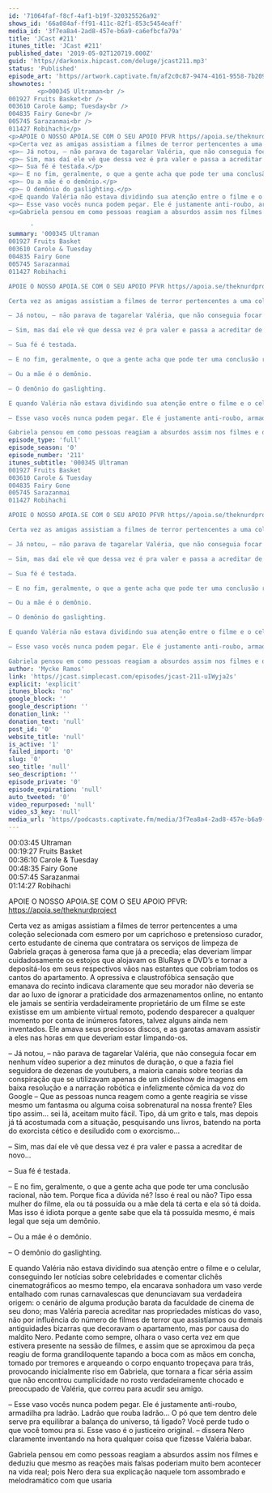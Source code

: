 ```yaml
---
id: '71064faf-f8cf-4af1-b19f-320325526a92'
shows_id: '66a084af-ff91-411c-82f1-853c5454eaff'
media_id: '3f7ea8a4-2ad8-457e-b6a9-ca6efbcfa79a'
title: 'JCast #211'
itunes_title: 'JCast #211'
published_date: '2019-05-02T120719.000Z'
guid: 'https//darkonix.hipcast.com/deluge/jcast211.mp3'
status: 'Published'
episode_art: 'https//artwork.captivate.fm/af2c0c87-9474-4161-9558-7b209686fbf1/1001-itunes-1582314570.jpg'
shownotes: '
        <p>000345 Ultraman<br />
001927 Fruits Basket<br />
003610 Carole &amp; Tuesday<br />
004835 Fairy Gone<br />
005745 Sarazanmai<br />
011427 Robihachi</p>
<p>APOIE O NOSSO APOIA.SE COM O SEU APOIO PFVR https//apoia.se/theknurdproject﻿</p>
<p>Certa vez as amigas assistiam a filmes de terror pertencentes a uma coleção selecionada com esmero por um caprichoso e pretensioso curador, certo estudante de cinema que contratara os serviços de limpeza de Gabriela graças à generosa fama que já a precedia; elas deveriam limpar cuidadosamente os estojos que alojavam os BluRays e DVD’s e tornar a depositá-los em seus respectivos vãos nas estantes que cobriam todos os cantos do apartamento. A opressiva e claustrofóbica sensação que emanava do recinto indicava claramente que seu morador não deveria se dar ao luxo de ignorar a praticidade dos armazenamentos online, no entanto ele jamais se sentiria verdadeiramente proprietário de um filme se este existisse em um ambiente virtual remoto, podendo desparecer a qualquer momento por conta de inúmeros fatores, talvez alguns ainda nem inventados. Ele amava seus preciosos discos, e as garotas amavam assistir a eles nas horas em que deveriam estar limpando-os.</p>
<p>– Já notou, – não parava de tagarelar Valéria, que não conseguia focar em nenhum vídeo superior a dez minutos de duração, o que a fazia fiel seguidora de dezenas de youtubers, a maioria canais sobre teorias da conspiração que se utilizavam apenas de um slideshow de imagens em baixa resolução e a narração robótica e infelizmente cômica da voz do Google – Que as pessoas nunca reagem como a gente reagiria se visse mesmo um fantasma ou alguma coisa sobrenatural na nossa frente? Eles tipo assim... sei lá, aceitam muito fácil. Tipo, dá um grito e tals, mas depois já tá acostumada com a situação, pesquisando uns livros, batendo na porta do exorcista cético e desiludido com o exorcismo...</p>
<p>– Sim, mas daí ele vê que dessa vez é pra valer e passa a acreditar de novo...</p>
<p>– Sua fé é testada.</p>
<p>– E no fim, geralmente, o que a gente acha que pode ter uma conclusão racional, não tem. Porque fica a dúvida né? Isso é real ou não? Tipo essa mulher do filme, ela ou tá possuída ou a mãe dela tá certa e ela só tá doida. Mas isso é idiota porque a gente sabe que ela tá possuída mesmo, é mais legal que seja um demônio.</p>
<p>– Ou a mãe é o demônio.</p>
<p>– O demônio do gaslighting.</p>
<p>E quando Valéria não estava dividindo sua atenção entre o filme e o celular, conseguindo ler notícias sobre celebridades e comentar clichês cinematográficos ao mesmo tempo, ela encarava sonhadora um vaso verde entalhado com runas carnavalescas que denunciavam sua verdadeira origem o cenário de alguma produção barata da faculdade de cinema de seu dono; mas Valéria parecia acreditar nas propriedades místicas do vaso, não por influência do número de filmes de terror que assistíamos ou demais antiguidades bizarras que decoravam o apartamento, mas por causa do maldito Nero. Pedante como sempre, olhara o vaso certa vez em que estivera presente na sessão de filmes, e assim que se aproximou da peça reagiu de forma grandiloquente tapando a boca com as mãos em concha, tomado por tremores e arqueando o corpo enquanto tropeçava para trás, provocando inicialmente riso em Gabriela, que tornara a ficar séria assim que não encontrou cumplicidade no rosto verdadeiramente chocado e preocupado de Valéria, que correu para acudir seu amigo.</p>
<p>– Esse vaso vocês nunca podem pegar. Ele é justamente anti-roubo, armadilha pra ladrão. Ladrão que rouba ladrão... O pó que tem dentro dele serve pra equilibrar a balança do universo, tá ligado? Você perde tudo o que você tomou pra si. Esse vaso é o justiceiro original. – dissera Nero claramente inventando na hora qualquer coisa que fizesse Valéria babar.</p>
<p>Gabriela pensou em como pessoas reagiam a absurdos assim nos filmes e deduziu que mesmo as reações mais falsas poderiam muito bem acontecer na vida real; pois Nero dera sua explicação naquele tom assombrado e melodramático com que usaria</p>

      '
summary: '000345 Ultraman
001927 Fruits Basket
003610 Carole & Tuesday
004835 Fairy Gone
005745 Sarazanmai
011427 Robihachi

APOIE O NOSSO APOIA.SE COM O SEU APOIO PFVR https//apoia.se/theknurdproject﻿

Certa vez as amigas assistiam a filmes de terror pertencentes a uma coleção selecionada com esmero por um caprichoso e pretensioso curador, certo estudante de cinema que contratara os serviços de limpeza de Gabriela graças à generosa fama que já a precedia; elas deveriam limpar cuidadosamente os estojos que alojavam os BluRays e DVD’s e tornar a depositá-los em seus respectivos vãos nas estantes que cobriam todos os cantos do apartamento. A opressiva e claustrofóbica sensação que emanava do recinto indicava claramente que seu morador não deveria se dar ao luxo de ignorar a praticidade dos armazenamentos online, no entanto ele jamais se sentiria verdadeiramente proprietário de um filme se este existisse em um ambiente virtual remoto, podendo desparecer a qualquer momento por conta de inúmeros fatores, talvez alguns ainda nem inventados. Ele amava seus preciosos discos, e as garotas amavam assistir a eles nas horas em que deveriam estar limpando-os.

– Já notou, – não parava de tagarelar Valéria, que não conseguia focar em nenhum vídeo superior a dez minutos de duração, o que a fazia fiel seguidora de dezenas de youtubers, a maioria canais sobre teorias da conspiração que se utilizavam apenas de um slideshow de imagens em baixa resolução e a narração robótica e infelizmente cômica da voz do Google – Que as pessoas nunca reagem como a gente reagiria se visse mesmo um fantasma ou alguma coisa sobrenatural na nossa frente? Eles tipo assim... sei lá, aceitam muito fácil. Tipo, dá um grito e tals, mas depois já tá acostumada com a situação, pesquisando uns livros, batendo na porta do exorcista cético e desiludido com o exorcismo...

– Sim, mas daí ele vê que dessa vez é pra valer e passa a acreditar de novo...

– Sua fé é testada.

– E no fim, geralmente, o que a gente acha que pode ter uma conclusão racional, não tem. Porque fica a dúvida né? Isso é real ou não? Tipo essa mulher do filme, ela ou tá possuída ou a mãe dela tá certa e ela só tá doida. Mas isso é idiota porque a gente sabe que ela tá possuída mesmo, é mais legal que seja um demônio.

– Ou a mãe é o demônio.

– O demônio do gaslighting.

E quando Valéria não estava dividindo sua atenção entre o filme e o celular, conseguindo ler notícias sobre celebridades e comentar clichês cinematográficos ao mesmo tempo, ela encarava sonhadora um vaso verde entalhado com runas carnavalescas que denunciavam sua verdadeira origem o cenário de alguma produção barata da faculdade de cinema de seu dono; mas Valéria parecia acreditar nas propriedades místicas do vaso, não por influência do número de filmes de terror que assistíamos ou demais antiguidades bizarras que decoravam o apartamento, mas por causa do maldito Nero. Pedante como sempre, olhara o vaso certa vez em que estivera presente na sessão de filmes, e assim que se aproximou da peça reagiu de forma grandiloquente tapando a boca com as mãos em concha, tomado por tremores e arqueando o corpo enquanto tropeçava para trás, provocando inicialmente riso em Gabriela, que tornara a ficar séria assim que não encontrou cumplicidade no rosto verdadeiramente chocado e preocupado de Valéria, que correu para acudir seu amigo.

– Esse vaso vocês nunca podem pegar. Ele é justamente anti-roubo, armadilha pra ladrão. Ladrão que rouba ladrão... O pó que tem dentro dele serve pra equilibrar a balança do universo, tá ligado? Você perde tudo o que você tomou pra si. Esse vaso é o justiceiro original. – dissera Nero claramente inventando na hora qualquer coisa que fizesse Valéria babar.

Gabriela pensou em como pessoas reagiam a absurdos assim nos filmes e deduziu que mesmo as reações mais falsas poderiam muito bem acontecer na vida real; pois Nero dera sua explicação naquele tom assombrado e melodramático com que usaria'
episode_type: 'full'
episode_season: '0'
episode_number: '211'
itunes_subtitle: '000345 Ultraman
001927 Fruits Basket
003610 Carole & Tuesday
004835 Fairy Gone
005745 Sarazanmai
011427 Robihachi

APOIE O NOSSO APOIA.SE COM O SEU APOIO PFVR https//apoia.se/theknurdproject﻿

Certa vez as amigas assistiam a filmes de terror pertencentes a uma coleção selecionada com esmero por um caprichoso e pretensioso curador, certo estudante de cinema que contratara os serviços de limpeza de Gabriela graças à generosa fama que já a precedia; elas deveriam limpar cuidadosamente os estojos que alojavam os BluRays e DVD’s e tornar a depositá-los em seus respectivos vãos nas estantes que cobriam todos os cantos do apartamento. A opressiva e claustrofóbica sensação que emanava do recinto indicava claramente que seu morador não deveria se dar ao luxo de ignorar a praticidade dos armazenamentos online, no entanto ele jamais se sentiria verdadeiramente proprietário de um filme se este existisse em um ambiente virtual remoto, podendo desparecer a qualquer momento por conta de inúmeros fatores, talvez alguns ainda nem inventados. Ele amava seus preciosos discos, e as garotas amavam assistir a eles nas horas em que deveriam estar limpando-os.

– Já notou, – não parava de tagarelar Valéria, que não conseguia focar em nenhum vídeo superior a dez minutos de duração, o que a fazia fiel seguidora de dezenas de youtubers, a maioria canais sobre teorias da conspiração que se utilizavam apenas de um slideshow de imagens em baixa resolução e a narração robótica e infelizmente cômica da voz do Google – Que as pessoas nunca reagem como a gente reagiria se visse mesmo um fantasma ou alguma coisa sobrenatural na nossa frente? Eles tipo assim... sei lá, aceitam muito fácil. Tipo, dá um grito e tals, mas depois já tá acostumada com a situação, pesquisando uns livros, batendo na porta do exorcista cético e desiludido com o exorcismo...

– Sim, mas daí ele vê que dessa vez é pra valer e passa a acreditar de novo...

– Sua fé é testada.

– E no fim, geralmente, o que a gente acha que pode ter uma conclusão racional, não tem. Porque fica a dúvida né? Isso é real ou não? Tipo essa mulher do filme, ela ou tá possuída ou a mãe dela tá certa e ela só tá doida. Mas isso é idiota porque a gente sabe que ela tá possuída mesmo, é mais legal que seja um demônio.

– Ou a mãe é o demônio.

– O demônio do gaslighting.

E quando Valéria não estava dividindo sua atenção entre o filme e o celular, conseguindo ler notícias sobre celebridades e comentar clichês cinematográficos ao mesmo tempo, ela encarava sonhadora um vaso verde entalhado com runas carnavalescas que denunciavam sua verdadeira origem o cenário de alguma produção barata da faculdade de cinema de seu dono; mas Valéria parecia acreditar nas propriedades místicas do vaso, não por influência do número de filmes de terror que assistíamos ou demais antiguidades bizarras que decoravam o apartamento, mas por causa do maldito Nero. Pedante como sempre, olhara o vaso certa vez em que estivera presente na sessão de filmes, e assim que se aproximou da peça reagiu de forma grandiloquente tapando a boca com as mãos em concha, tomado por tremores e arqueando o corpo enquanto tropeçava para trás, provocando inicialmente riso em Gabriela, que tornara a ficar séria assim que não encontrou cumplicidade no rosto verdadeiramente chocado e preocupado de Valéria, que correu para acudir seu amigo.

– Esse vaso vocês nunca podem pegar. Ele é justamente anti-roubo, armadilha pra ladrão. Ladrão que rouba ladrão... O pó que tem dentro dele serve pra equilibrar a balança do universo, tá ligado? Você perde tudo o que você tomou pra si. Esse vaso é o justiceiro original. – dissera Nero claramente inventando na hora qualquer coisa que fizesse Valéria babar.

Gabriela pensou em como pessoas reagiam a absurdos assim nos filmes e deduziu que mesmo as reações mais falsas poderiam muito bem acontecer na vida real; pois Nero dera sua explicação naquele tom assombrado e melodramático com que usaria'
author: 'Mycke Ramos'
link: 'https//jcast.simplecast.com/episodes/jcast-211-uIWyja2s'
explicit: 'explicit'
itunes_block: 'no'
google_block: ''
google_description: ''
donation_link: ''
donation_text: 'null'
post_id: '0'
website_title: 'null'
is_active: '1'
failed_import: '0'
slug: '0'
seo_title: 'null'
seo_description: ''
episode_private: '0'
episode_expiration: 'null'
auto_tweeted: '0'
video_repurposed: 'null'
video_s3_key: 'null'
media_url: 'https//podcasts.captivate.fm/media/3f7ea8a4-2ad8-457e-b6a9-ca6efbcfa79a/jcast211_tc.mp3'
---
```

00:03:45 Ultraman  
00:19:27 Fruits Basket  
00:36:10 Carole & Tuesday  
00:48:35 Fairy Gone  
00:57:45 Sarazanmai  
01:14:27 Robihachi

APOIE O NOSSO APOIA.SE COM O SEU APOIO PFVR: https://apoia.se/theknurdproject﻿

Certa vez as amigas assistiam a filmes de terror pertencentes a uma coleção selecionada com esmero por um caprichoso e pretensioso curador, certo estudante de cinema que contratara os serviços de limpeza de Gabriela graças à generosa fama que já a precedia; elas deveriam limpar cuidadosamente os estojos que alojavam os BluRays e DVD’s e tornar a depositá-los em seus respectivos vãos nas estantes que cobriam todos os cantos do apartamento. A opressiva e claustrofóbica sensação que emanava do recinto indicava claramente que seu morador não deveria se dar ao luxo de ignorar a praticidade dos armazenamentos online, no entanto ele jamais se sentiria verdadeiramente proprietário de um filme se este existisse em um ambiente virtual remoto, podendo desparecer a qualquer momento por conta de inúmeros fatores, talvez alguns ainda nem inventados. Ele amava seus preciosos discos, e as garotas amavam assistir a eles nas horas em que deveriam estar limpando-os.

– Já notou, – não parava de tagarelar Valéria, que não conseguia focar em nenhum vídeo superior a dez minutos de duração, o que a fazia fiel seguidora de dezenas de youtubers, a maioria canais sobre teorias da conspiração que se utilizavam apenas de um slideshow de imagens em baixa resolução e a narração robótica e infelizmente cômica da voz do Google – Que as pessoas nunca reagem como a gente reagiria se visse mesmo um fantasma ou alguma coisa sobrenatural na nossa frente? Eles tipo assim... sei lá, aceitam muito fácil. Tipo, dá um grito e tals, mas depois já tá acostumada com a situação, pesquisando uns livros, batendo na porta do exorcista cético e desiludido com o exorcismo...

– Sim, mas daí ele vê que dessa vez é pra valer e passa a acreditar de novo...

– Sua fé é testada.

– E no fim, geralmente, o que a gente acha que pode ter uma conclusão racional, não tem. Porque fica a dúvida né? Isso é real ou não? Tipo essa mulher do filme, ela ou tá possuída ou a mãe dela tá certa e ela só tá doida. Mas isso é idiota porque a gente sabe que ela tá possuída mesmo, é mais legal que seja um demônio.

– Ou a mãe é o demônio.

– O demônio do gaslighting.

E quando Valéria não estava dividindo sua atenção entre o filme e o celular, conseguindo ler notícias sobre celebridades e comentar clichês cinematográficos ao mesmo tempo, ela encarava sonhadora um vaso verde entalhado com runas carnavalescas que denunciavam sua verdadeira origem: o cenário de alguma produção barata da faculdade de cinema de seu dono; mas Valéria parecia acreditar nas propriedades místicas do vaso, não por influência do número de filmes de terror que assistíamos ou demais antiguidades bizarras que decoravam o apartamento, mas por causa do maldito Nero. Pedante como sempre, olhara o vaso certa vez em que estivera presente na sessão de filmes, e assim que se aproximou da peça reagiu de forma grandiloquente tapando a boca com as mãos em concha, tomado por tremores e arqueando o corpo enquanto tropeçava para trás, provocando inicialmente riso em Gabriela, que tornara a ficar séria assim que não encontrou cumplicidade no rosto verdadeiramente chocado e preocupado de Valéria, que correu para acudir seu amigo.

– Esse vaso vocês nunca podem pegar. Ele é justamente anti-roubo, armadilha pra ladrão. Ladrão que rouba ladrão... O pó que tem dentro dele serve pra equilibrar a balança do universo, tá ligado? Você perde tudo o que você tomou pra si. Esse vaso é o justiceiro original. – dissera Nero claramente inventando na hora qualquer coisa que fizesse Valéria babar.

Gabriela pensou em como pessoas reagiam a absurdos assim nos filmes e deduziu que mesmo as reações mais falsas poderiam muito bem acontecer na vida real; pois Nero dera sua explicação naquele tom assombrado e melodramático com que usaria